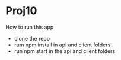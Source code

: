 # Proj10

How to run this app
- clone the repo
- rum npm install in api and client folders
- run npm start in the api and client folders
